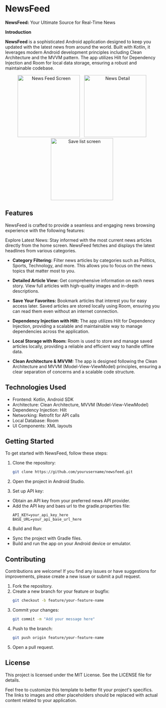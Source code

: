 # NewsFeed

**NewsFeed:** Your Ultimate Source for Real-Time News

**Introduction**

**NewsFeed** is a sophisticated Android application designed to keep you updated with the latest news from around the world. Built with Kotlin, it leverages modern Android development principles including Clean Architecture and the MVVM pattern. The app utilizes Hilt for Dependency Injection and Room for local data storage, ensuring a robust and maintainable codebase.

<p align="center">
  <img src="https://firebasestorage.googleapis.com/v0/b/food-app-9e90b.appspot.com/o/newsfeed%2FNewsList.png?alt=media&token=53069c31-92ee-4ed9-8a96-b1a85c011753" alt="News Feed Screen" width="200" style="margin-right: 10px;" />
  <img src="https://firebasestorage.googleapis.com/v0/b/food-app-9e90b.appspot.com/o/newsfeed%2FNews_detail.png?alt=media&token=a58b8565-fe7a-4eac-b2f9-b3e16d4e7c76" alt="News Detail" width="200" style="margin-right: 10px;" />
  <img src="https://firebasestorage.googleapis.com/v0/b/food-app-9e90b.appspot.com/o/newsfeed%2FSaveList.png?alt=media&token=824f8781-1228-44e7-a23d-c95f03ebd872" alt="Save list screen" width="200" style="margin-right: 10px;" />
</p>

## Features

NewsFeed is crafted to provide a seamless and engaging news browsing experience with the following features:

Explore Latest News: Stay informed with the most current news articles directly from the home screen. NewsFeed fetches and displays the latest headlines from various categories.

- **Category Filtering:** Filter news articles by categories such as Politics, Sports, Technology, and more. This allows you to focus on the news topics that matter most to you.
- **Detailed Article View:** Get comprehensive information on each news story. View full articles with high-quality images and in-depth descriptions.
- **Save Your Favorites:** Bookmark articles that interest you for easy access later. Saved articles are stored locally using Room, ensuring you can read them even without an internet connection.

- **Dependency Injection with Hilt:** The app utilizes Hilt for Dependency Injection, providing a scalable and maintainable way to manage dependencies across the application.

- **Local Storage with Room:** Room is used to store and manage saved articles locally, providing a reliable and efficient way to handle offline data.

- **Clean Architecture & MVVM:** The app is designed following the Clean Architecture and MVVM (Model-View-ViewModel) principles, ensuring a clear separation of concerns and a scalable code structure.

## Technologies Used

- Frontend: Kotlin, Android SDK
- Architecture: Clean Architecture, MVVM (Model-View-ViewModel)
- Dependency Injection: Hilt
- Networking: Retrofit for API calls
- Local Database: Room
- UI Components: XML layouts

## Getting Started

To get started with NewsFeed, follow these steps:

1. Clone the repository:
    ```bash
    git clone https://github.com/yourusername/newsfeed.git
    ```
2. Open the project in Android Studio.

3. Set up API key:
- Obtain an API key from your preferred news API provider.
- Add the API key and baes url to the gradle.properties file:
    ```properties
    API_KEY=your_api_key_here
    BASE_URL=your_api_base_url_here
    ```
4. Build and Run:
- Sync the project with Gradle files.
- Build and run the app on your Android device or emulator.

##  Contributing

Contributions are welcome! If you find any issues or have suggestions for improvements, please create a new issue or submit a pull request.

1. Fork the repository.
2. Create a new branch for your feature or bugfix:
    ```bash
    git checkout -b feature/your-feature-name
    ```
3. Commit your changes:
    ```bash
    git commit -m "Add your message here"
    ```
4. Push to the branch:
    ```bash
    git push origin feature/your-feature-name
    ```
5. Open a pull request.
   
## License

This project is licensed under the MIT License. See the LICENSE file for details.

Feel free to customize this template to better fit your project's specifics. The links to images and other placeholders should be replaced with actual content related to your application.
